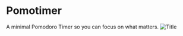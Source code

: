 
# Pomotimer

A minimal Pomodoro Timer so you can focus on what matters.
![](relative%20path/to/img.jpg?raw=true "Title")


